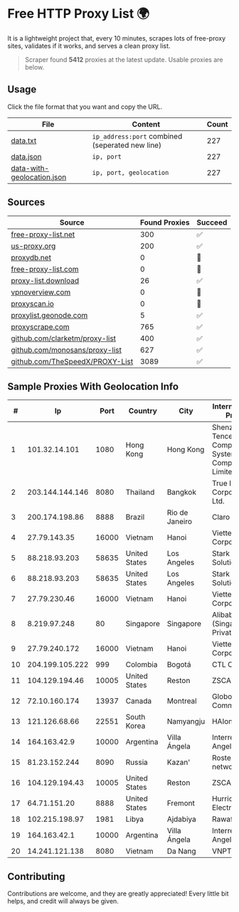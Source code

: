 
# Free HTTP Proxy List 🌍

It is a lightweight project that, every 10 minutes, scrapes lots of free-proxy sites, validates if it works, and serves a clean proxy list.


> Scraper found **5412** proxies at the latest update. Usable proxies are below.

## Usage

Click the file format that you want and copy the URL.


|File|Content|Count|
|----|-------|-----|
|[data.txt](https://raw.githubusercontent.com/themiralay/Proxy-List-World/master/data.txt)|`ip_address:port` combined (seperated new line)|227|
|[data.json](https://raw.githubusercontent.com/themiralay/Proxy-List-World/master/data.json)|`ip, port`|227|
|[data-with-geolocation.json](https://raw.githubusercontent.com/themiralay/Proxy-List-World/master/data-with-geolocation.json)|`ip, port, geolocation`|227|

## Sources

|Source|Found Proxies|Succeed|
|------|-------------|-------|
|[free-proxy-list.net](https://free-proxy-list.net)|300|✅|
|[us-proxy.org](https://www.us-proxy.org)|200|✅|
|[proxydb.net](http://proxydb.net)|0|🚫|
|[free-proxy-list.com](https://free-proxy-list.com/?page=&port=&type%5B%5D=http&type%5B%5D=https&up_time=0&search=Search)|0|🚫|
|[proxy-list.download](https://www.proxy-list.download/HTTP)|26|✅|
|[vpnoverview.com](https://vpnoverview.com/privacy/anonymous-browsing/free-proxy-servers)|0|🚫|
|[proxyscan.io](https://www.proxyscan.io)|0|🚫|
|[proxylist.geonode.com](https://proxylist.geonode.com/api/proxy-list?limit=300&page=1&sort_by=lastChecked&sort_type=desc&protocols=http,https)|5|✅|
|[proxyscrape.com](https://api.proxyscrape.com/v2/?request=displayproxies&protocol=http&timeout=10000&country=all&ssl=all&anonymity=all)|765|✅|
|[github.com/clarketm/proxy-list](https://raw.githubusercontent.com/clarketm/proxy-list/master/proxy-list-raw.txt)|400|✅|
|[github.com/monosans/proxy-list](https://raw.githubusercontent.com/monosans/proxy-list/main/proxies/http.txt)|627|✅|
|[github.com/TheSpeedX/PROXY-List](https://raw.githubusercontent.com/TheSpeedX/PROXY-List/master/http.txt)|3089|✅|


## Sample Proxies With Geolocation Info

|#|Ip|Port|Country|City|Internet Service Provider|
|-|--|----|-------|----|-------------------------|
|1|101.32.14.101|1080|Hong Kong|Hong Kong|Shenzhen Tencent Computer Systems Company Limited|
|2|203.144.144.146|8080|Thailand|Bangkok|True Internet Corporation CO. Ltd.|
|3|200.174.198.86|8888|Brazil|Rio de Janeiro|Claro S.A|
|4|27.79.143.35|16000|Vietnam|Hanoi|Viettel Corporation|
|5|88.218.93.203|58635|United States|Los Angeles|Stark Industries Solutions LTD|
|6|88.218.93.203|58635|United States|Los Angeles|Stark Industries Solutions LTD|
|7|27.79.230.46|16000|Vietnam|Hanoi|Viettel Corporation|
|8|8.219.97.248|80|Singapore|Singapore|Alibaba Cloud (Singapore) Private Limited|
|9|27.79.240.172|16000|Vietnam|Hanoi|Viettel Corporation|
|10|204.199.105.222|999|Colombia|Bogotá|CTL Colombia|
|11|104.129.194.46|10005|United States|Reston|ZSCALER, INC.|
|12|72.10.160.174|13937|Canada|Montreal|GloboTech Communications|
|13|121.126.68.66|22551|South Korea|Namyangju|HAIonNet|
|14|164.163.42.9|10000|Argentina|Villa Ángela|Interret Villa Angela SRL|
|15|81.23.152.244|8090|Russia|Kazan'|Rostelecom networks|
|16|104.129.194.43|10005|United States|Reston|ZSCALER, INC.|
|17|64.71.151.20|8888|United States|Fremont|Hurricane Electric LLC|
|18|102.215.198.97|1981|Libya|Ajdabiya|Rawafed|
|19|164.163.42.1|10000|Argentina|Villa Ángela|Interret Villa Angela SRL|
|20|14.241.121.138|8080|Vietnam|Da Nang|VNPT|



## Contributing

Contributions are welcome, and they are greatly appreciated! Every
little bit helps, and credit will always be given.

